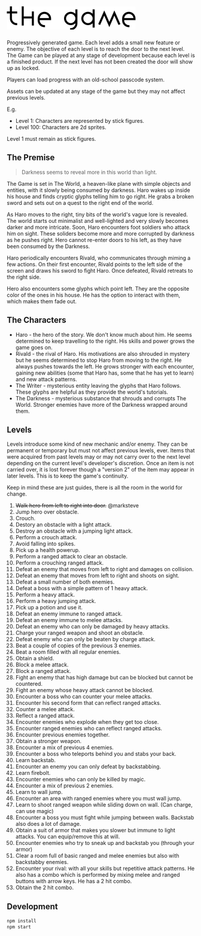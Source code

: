 # ![The Game](logo.png)

Progressively generated game. Each level adds a small new feature or enemy. The objective of each level is to reach the door to the next level. The Game can be played at any stage of development because each level is a finished product. If the next level has not been created the door will show up as locked.

Players can load progress with an old-school passcode system.

Assets can be updated at any stage of the game but they may not affect previous levels.

E.g.

* Level 1: Characters are represented by stick figures.
* Level 100: Characters are 2d sprites.

Level 1 must remain as stick figures.

## The Premise

> Darkness seems to reveal more in this world than light.

The Game is set in The World, a heaven-like plane with simple objects and entities, with it slowly being consumed by darkness. Haro wakes up inside his house and finds cryptic glyphs telling him to go right. He grabs a broken sword and sets out on a quest to the right end of the world.

As Haro moves to the right, tiny bits of the world's vague lore is revealed. The world starts out minimalist and well-lighted and very slowly becomes darker and more intricate. Soon, Haro encounters foot soldiers who attack him on sight. These soliders become more and more corrupted by darkness as he pushes right. Hero cannot re-enter doors to his left, as they have been consumed by the Darkness.

Haro periodically encounters Rivald, who communicates through miming a few actions. On their first encounter, Rivald points to the left side of the screen and draws his sword to fight Haro. Once defeated, Rivald retreats to the right side.

Hero also encounters some glyphs which point left. They are the opposite color of the ones in his house. He has the option to interact with them, which makes them fade out.

## The Characters

 * Haro - the hero of the story. We don't know much about him. He seems determined to keep travelling to the right. His skills and power grows the game goes on.
 * Rivald - the rival of Haro. His motivations are also shrouded in mystery but he seems determined to stop Haro from moving to the right. He always pushes towards the left. He grows stronger with each encounter, gaining new abilities (some that Haro has, some that he has yet to learn) and new attack patterns.
 * The Writer - mysterious entity leaving the glyphs that Haro follows. These glyphs are helpful as they provide the world's tutorials.
 * The Darkness - mysterious substance that shrouds and corrupts The World. Stronger enemies have more of the Darkness wrapped around them.

## Levels

Levels introduce some kind of new mechanic and/or enemy. They can be permanent or temporary but must not affect previous levels, ever. Items that were acquired from past levels may or may not carry over to the next level depending on the current level's developer's discretion. Once an item is not carried over, it is lost forever though a "version 2" of the item may appear in later levels. This is to keep the game's continuity.

Keep in mind these are just guides, there is all the room in the world for change.

 1. ~~Walk hero from left to right into door.~~ @marksteve
 2. Jump hero over obstacle.
 3. Crouch.
 4. Destory an obstacle with a light attack.
 5. Destroy an obstacle with a jumping light attack.
 6. Perform a crouch attack.
 7. Avoid falling into spikes.
 8. Pick up a health powerup.
 9. Perform a ranged attack to clear an obstacle.
 10. Perform a crouching ranged attack.
 11. Defeat an enemy that moves from left to right and damages on collision.
 12. Defeat an enemy that moves from left to right and shoots on sight.
 13. Defeat a small number of both enemies.
 14. Defeat a boss with a simple pattern of 1 heavy attack.
 15. Perform a heavy attack.
 16. Perform a heavy jumping attack.
 17. Pick up a potion and use it.
 18. Defeat an enemy immune to ranged attack.
 19. Defeat an enemy immune to melee attacks.
 20. Defeat an enemy who can only be damaged by heavy attacks.
 21. Charge your ranged weapon and shoot an obstacle.
 22. Defeat enemy who can only be beaten by charge attack.
 23. Beat a couple of copies of the previous 3 enemies.
 24. Beat a room filled with all regular enemies.
 25. Obtain a shield.
 26. Block a melee attack.
 27. Block a ranged attack.
 28. Fight an enemy that has high damage but can be blocked but cannot be countered.
 29. Fight an enemy whose heavy attack cannot be blocked.
 30. Encounter a boss who can counter your melee attacks.
 31. Encounter his second form that can reflect ranged attacks.
 32. Counter a melee attack.
 33. Reflect a ranged attack.
 34. Encounter enemies who explode when they get too close.
 35. Encounter ranged enemies who can reflect ranged attacks.
 36. Encounter previous enemies together.
 37. Obtain a stronger weapon.
 38. Encounter a mix of previous 4 enemies.
 39. Encounter a boss who teleports behind you and stabs your back.
 40. Learn backstab.
 41. Encounter an enemy you can only defeat by backstabbing.
 42. Learn firebolt.
 43. Encounter enemies who can only be killed by magic.
 44. Encounter a mix of previous 2 enemies.
 45. Learn to wall jump.
 46. Encounter an area with ranged enemies where you must wall jump.
 47. Learn to shoot ranged weapon while sliding down on wall. (Can charge, can use magic)
 48. Encounter a boss you must fight while jumping between walls. Backstab also does a lot of damage.
 49. Obtain a suit of armor that makes you slower but immune to light attacks. You can equip/remove this at will.
 50. Encounter enemies who try to sneak up and backstab you (through your armor)
 51. Clear a room full of basic ranged and melee enemies but also with backstabby enemies.
 52. Encounter your rival: with all your skills but repetitive attack patterns. He also has a combo which is performed by mixing melee and ranged buttons with arrow keys. He has a 2 hit combo.
 53. Obtain the 2 hit combo.

## Development

```
npm install
npm start
```

